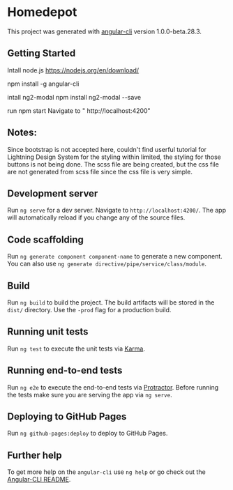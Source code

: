 # Homedepot

This project was generated with [angular-cli](https://github.com/angular/angular-cli) version 1.0.0-beta.28.3.

## Getting Started

Intall node.js
https://nodejs.org/en/download/

npm install -g angular-cli

intall ng2-modal
npm install ng2-modal --save

run npm start
Navigate to " http://localhost:4200"

## Notes:
Since bootstrap is not accepted here, couldn't find userful tutorial for Lightning Design System for the styling within limited, 
	the styling for those buttons is not being done.
	The scss file are being created, but the css file are not generated from scss file since the css file is very simple.
## Development server
Run `ng serve` for a dev server. Navigate to `http://localhost:4200/`. The app will automatically reload if you change any of the source files.

## Code scaffolding

Run `ng generate component component-name` to generate a new component. You can also use `ng generate directive/pipe/service/class/module`.

## Build

Run `ng build` to build the project. The build artifacts will be stored in the `dist/` directory. Use the `-prod` flag for a production build.

## Running unit tests

Run `ng test` to execute the unit tests via [Karma](https://karma-runner.github.io).

## Running end-to-end tests

Run `ng e2e` to execute the end-to-end tests via [Protractor](http://www.protractortest.org/).
Before running the tests make sure you are serving the app via `ng serve`.

## Deploying to GitHub Pages

Run `ng github-pages:deploy` to deploy to GitHub Pages.

## Further help

To get more help on the `angular-cli` use `ng help` or go check out the [Angular-CLI README](https://github.com/angular/angular-cli/blob/master/README.md).
